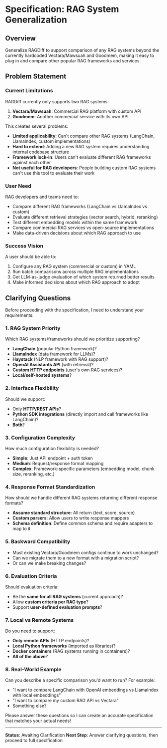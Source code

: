 # Specification: RAG System Generalization

## Overview
Generalize RAGDiff to support comparison of any RAG systems beyond the currently hardcoded Vectara/Mawsuah and Goodmem, making it easy to plug in and compare other popular RAG frameworks and services.

## Problem Statement

### Current Limitations
RAGDiff currently only supports two RAG systems:
1. **Vectara/Mawsuah**: Commercial RAG platform with custom API
2. **Goodmem**: Another commercial service with its own API

This creates several problems:
- **Limited applicability**: Can't compare other RAG systems (LangChain, LlamaIndex, custom implementations)
- **Hard to extend**: Adding a new RAG system requires understanding internal codebase structure
- **Framework lock-in**: Users can't evaluate different RAG frameworks against each other
- **Not useful for RAG developers**: People building custom RAG systems can't use this tool to evaluate their work

### User Need
RAG developers and teams need to:
- Compare different RAG frameworks (LangChain vs LlamaIndex vs custom)
- Evaluate different retrieval strategies (vector search, hybrid, reranking)
- Test different embedding models within the same framework
- Compare commercial RAG services vs open-source implementations
- Make data-driven decisions about which RAG approach to use

### Success Vision
A user should be able to:
1. Configure any RAG system (commercial or custom) in YAML
2. Run batch comparisons across multiple RAG implementations
3. Get LLM-as-judge evaluation of which system returned better results
4. Make informed decisions about which RAG approach to adopt

## Clarifying Questions

Before proceeding with the specification, I need to understand your requirements:

### 1. RAG System Priority
Which RAG systems/frameworks should we prioritize supporting?
- **LangChain** (popular Python framework)?
- **LlamaIndex** (data framework for LLMs)?
- **Haystack** (NLP framework with RAG support)?
- **OpenAI Assistants API** (with retrieval)?
- **Custom HTTP endpoints** (user's own RAG services)?
- **Local/self-hosted systems**?

### 2. Interface Flexibility
Should we support:
- Only **HTTP/REST APIs**?
- **Python SDK integrations** (directly import and call frameworks like LangChain)?
- **Both**?

### 3. Configuration Complexity
How much configuration flexibility is needed?
- **Simple**: Just API endpoint + auth token
- **Medium**: Request/response format mapping
- **Complex**: Framework-specific parameters (embedding model, chunk size, reranking, etc.)

### 4. Response Format Standardization
How should we handle different RAG systems returning different response formats?
- **Assume standard structure**: All return {text, score, source}
- **Custom parsers**: Allow users to write response mappers
- **Schema definition**: Define common schema and require adapters to map to it

### 5. Backward Compatibility
- Must existing Vectara/Goodmem configs continue to work unchanged?
- Can we migrate them to a new format with a migration script?
- Or can we make breaking changes?

### 6. Evaluation Criteria
Should evaluation criteria:
- Be the **same for all RAG systems** (current approach)?
- Allow **custom criteria per RAG type**?
- Support **user-defined evaluation prompts**?

### 7. Local vs Remote Systems
Do you need to support:
- **Only remote APIs** (HTTP endpoints)?
- **Local Python frameworks** (imported as libraries)?
- **Docker containers** (RAG systems running in containers)?
- **All of the above**?

### 8. Real-World Example
Can you describe a specific comparison you'd want to run? For example:
- "I want to compare LangChain with OpenAI embeddings vs LlamaIndex with local embeddings"
- "I want to compare my custom RAG API vs Vectara"
- Something else?

Please answer these questions so I can create an accurate specification that matches your actual needs!

---

**Status**: Awaiting Clarification
**Next Step**: Answer clarifying questions, then proceed to full specification

